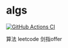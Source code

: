 # algs

[![GitHub Actions CI][ciBadge]][ciLink]

算法 leetcode 剑指offer





[ciBadge]: https://github.com/ligenhw/algs/workflows/CI/badge.svg
[ciLink]: https://github.com/ligenhw/algs/actions
